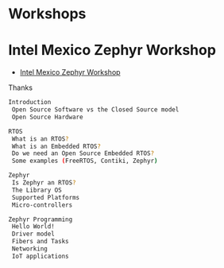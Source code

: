 # Workshops

# Intel Mexico Zephyr Workshop

- [Intel Mexico Zephyr Workshop](https://www.gitbook.com/book/flaviodevnull/rtos/details)

Thanks 

```sh
Introduction
 Open Source Software vs the Closed Source model
 Open Source Hardware

RTOS
 What is an RTOS?
 What is an Embedded RTOS?
 Do we need an Open Source Embedded RTOS?
 Some examples (FreeRTOS, Contiki, Zephyr)

Zephyr
 Is Zephyr an RTOS?
 The Library OS
 Supported Platforms
 Micro-controllers

Zephyr Programming
 Hello World!
 Driver model
 Fibers and Tasks
 Networking
 IoT applications
```